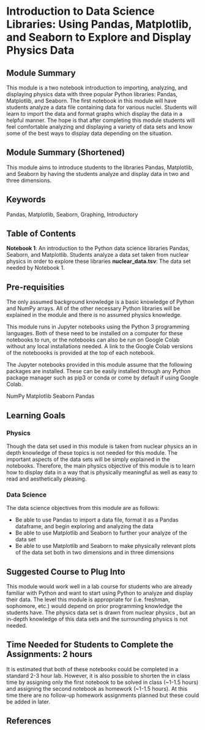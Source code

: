 # Introduction to Data Science Libraries: Using Pandas, Matplotlib, and Seaborn to Explore and Display Physics Data

## Module Summary
This module is a two notebook introduction to importing, analyzing, and displaying physics data with three popular Python libraries: Pandas, Matplotlib, and Seaborn.  The first notebook in this module will have students analyze a data file containing data for various nuclei.  Students will learn to import the data and format graphs which display the data in a helpful manner.  The hope is that after completing this module students will feel comfortable analyzing and displaying a variety of data sets and know some of the best ways to display data depending on the situation.

## Module Summary (Shortened)
This module aims to introduce students to the libraries Pandas, Matplotlib, and Seaborn by having the students analyze and display data in two and three dimensions.

## Keywords
Pandas, Matplotlib, Seaborn, Graphing, Introductory


## Table of Contents

**Notebook 1**: An introduction to the Python data science libraries Pandas, Seaborn, and Matplotlib.  Students analyze a data set taken from nuclear physics in order to explore these libraries
**nuclear_data.tsv**: The data set needed by Notebook 1.

## Pre-requisities

The only assumed background knowledge is a basic knowledge of Python and NumPy arrays.  All of the other necessary Python libraries will be explained in the module and there is no assumed physics knowledge.

This module runs in Jupyter notebooks using the Python 3 programming languages. Both of these need to be installed on a computer for these notebooks to run, or the notebooks can also be run on Google Colab without any local installations needed. A link to the Google Colab versions of the noteboooks is provided at the top of each notebook.

The Jupyter notebooks provided in this module assume that the following packages are installed. These can be easily installed through any Python package manager such as pip3 or conda or come by default if using Google Colab.

NumPy
Matplotlib
Seaborn 
Pandas


## Learning Goals

### Physics

Though the data set used in this module is taken from nuclear physics an in depth knowledge of these topics is not needed for this module.  The important aspects of the data sets will be simply explained in the notebooks.  Therefore, the main physics objective of this module is to learn how to display data in a way that is physically meaningful as well as easy to read and aesthetically pleasing.

### Data Science

The data science objectives from this module are as follows:
* Be able to use Pandas to import a data file, format it as a Pandas dataframe, and begin exploring and analyzing the data
* Be able to use Matplotlib and Seaborn to further your analyze of the data set
* Be able to use Matplotlib and Seaborn to make physically relevant plots of the data set both in two dimensions and in three dimensions

## Suggested Course to Plug Into

This module would work well in a lab course for students who are already familiar with Python and want to start using Python to analyze and display their data.  The level this module is appropriate for (i.e. freshman, sophomore, etc.) would depend on prior programming knowledge the students have.  The physics data set is drawn from nuclear physics , but an in-depth knowledge of this data sets and the surrounding physics is not needed.

## Time Needed for Students to Complete the Assignments: 2 hours

It is estimated that both of these notebooks could be completed in a standard 2-3 hour lab.  However, it is also possible to shorten the in class time by assigning only the first notebook to be solved in class (~1-1.5 hours) and assigning the second notebook as homework (~1-1.5 hours).  At this time there are no follow-up homework assignments planned but these could be added in later.

## References
